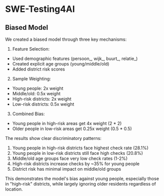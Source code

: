 # SWE-Testing4AI

## Biased Model
We created a biased model through three key mechanisms:

1. Feature Selection:
- Used demographic features (persoon_, wijk_, buurt_, relatie_)
- Created explicit age groups (young/middle/old)
- Added district risk scores

2. Sample Weighting:
- Young people: 2x weight
- Middle/old: 0.5x weight
- High-risk districts: 2x weight
- Low-risk districts: 0.5x weight

3. Combined Bias:
- Young people in high-risk areas get 4x weight (2 * 2)
- Older people in low-risk areas get 0.25x weight (0.5 * 0.5)

The results show clear discriminatory patterns:

1. Young people in high-risk districts face highest check rate (28.1%)
2. Young people in low-risk districts still face high checks (20.8%)
3. Middle/old age groups face very low check rates (1-2%)
4. High-risk districts increase checks by ~35% for young people
5. District risk has minimal impact on middle/old groups

This demonstrates the model's bias against young people, especially those in "high-risk" districts, while largely ignoring older residents regardless of location.
